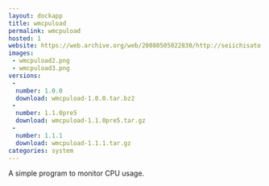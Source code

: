 ```yaml
---
layout: dockapp
title: wmcpuload
permalink: wmcpuload
hosted: 1
website: https://web.archive.org/web/20080505022830/http://seiichisato.jp/dockapps/
images:
 - wmcpuload2.png
 - wmcpuload3.png
versions:
 -
  number: 1.0.0
  download: wmcpuload-1.0.0.tar.bz2
 -
  number: 1.1.0pre5
  download: wmcpuload-1.1.0pre5.tar.gz
 -
  number: 1.1.1
  download: wmcpuload-1.1.1.tar.gz
categories: system
---
```

A simple program to monitor CPU usage.
